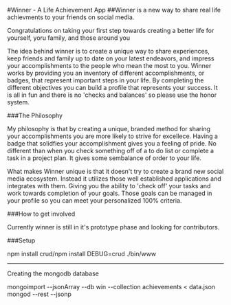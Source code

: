 #Winner - A Life Achievement App
##Winner is a new way to share real life achievments to your friends on social media.

Congratulations on taking your first step towards creating a better life for yourself, yoru family, and those around you

The idea behind winner is to create a unique way to share experiences, keep friends and family up to date on your latest endeavors, and impress your accomplishments to the people who mean the most to you. Winner works by providing you an inventory of different accomplishments, or badges, that represent important steps in your life. By completing the different objectives you can build a profile that represents your success. It is all in fun and there is no 'checks and balances' so please use the honor system.

###The Philosophy

My philosophy is that by creating a unique, branded method for sharing your accomplishments you are more likely to strive for excellece. Having a badge that solidfies your accomplishment gives you a feeling of pride. No different than when you check something off of a to do list or complete a task in a project plan. It gives some sembalance of order to your life.

What makes Winner unique is that it doesn't try to create a brand new social media ecosystem. Instead it utilizes those well established applications and integrates with them. Giving you the ability to 'check off' your tasks and work towards completion of your goals. Those goals can be managed in your profile so you can meet your personalized 100% criteria.

###How to get involved

Currently winner is still in it's prototype phase and looking for contributors.

###Setup

npm install
crud/npm install
DEBUG=crud ./bin/www

***
Creating the mongodb database

mongoimport --jsonArray --db win  --collection achievements < data.json  
mongod --rest --jsonp

